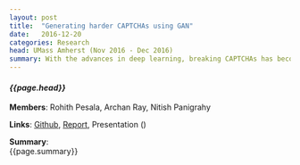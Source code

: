 ```yaml
---
layout: post
title:  "Generating harder CAPTCHAs using GAN"
date:   2016-12-20
categories: Research
head: UMass Amherst (Nov 2016 - Dec 2016)
summary: With the advances in deep learning, breaking CAPTCHAs has become trivial. Instead of using this advances to break the CAPTCHAs, we wanted to use it to improve the quality and make them stronger. The approach we used was to create a generative model using GANs. This was particularly chosen because we could provide feedback and improve the generative model accordingly.
---
```

#### *{{page.head}}*  

__Members__: Rohith Pesala, Archan Ray, Nitish Panigrahy

__Links__: [Github](), [Report](), Presentation ()

__Summary__:  
{{page.summary}}  